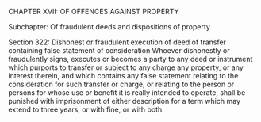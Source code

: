 CHAPTER XVII: OF OFFENCES AGAINST PROPERTY

Subchapter: Of fraudulent deeds and dispositions of property

Section 322: Dishonest or fraudulent execution of deed of transfer containing false statement of consideration
Whoever dishonestly or fraudulently signs, executes or becomes a party to any deed or instrument which purports to transfer or subject to any charge any property, or any interest therein, and which contains any false statement relating to the consideration for such transfer or charge, or relating to the person or persons for whose use or benefit it is really intended to operate, shall be punished with imprisonment of either description for a term which may extend to three years, or with fine, or with both.

